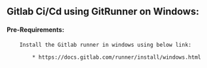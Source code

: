 ## Gitlab Ci/Cd using GitRunner on Windows:

#### Pre-Requirements:

        Install the Gitlab runner in windows using below link:
        
            * https://docs.gitlab.com/runner/install/windows.html
    
